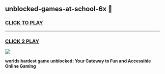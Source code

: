 
## unblocked-games-at-school-6x 👋
<h3>
<a href="https://premium.freeplayer.one?title=unblocked-games-at-school-6x&ref=14F">CLICK TO PLAY</a></h3>
<hr>

<h3>
<a href="https://premium.freeplayer.one?title=unblocked-games-at-school-6x&ref=14F">CLICK 2 PLAY</a>
  
</h3>

<a href="https://premium.freeplayer.one?title=unblocked-games-at-school-6x&ref=12F/"><img src="https://clearcache.store/games.png"></a>


**worlds hardest game unblocked: Your Gateway to Fun and Accessible Online Gaming**
